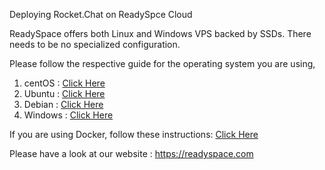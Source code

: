 Deploying Rocket.Chat on ReadySpce Cloud

ReadySpace offers both Linux and Windows VPS backed by SSDs. There needs to be no specialized configuration.

Please follow the respective guide for the operating system you are using,

1. centOS  : [Click Here](https://rocket.chat/docs/installation/manual-installation/centos/)
2. Ubuntu  : [Click Here](https://rocket.chat/docs/installation/manual-installation/ubuntu/)
3. Debian  : [Click Here](https://rocket.chat/docs/installation/manual-installation/debian/)
4. Windows : [Click Here](https://rocket.chat/docs/installation/manual-installation/windows-server/)

If you are using Docker, follow these instructions: [Click Here](https://rocket.chat/docs/installation/docker-containers)

Please have a look at our website : https://readyspace.com
